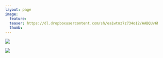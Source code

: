 ```yaml
---
layout: page
image:
  feature:
  teaser: https://dl.dropboxusercontent.com/sh/ea1wtnz7z734o12/AABQUv6NYBsP-OHeI2oY_LPoa/mikin-kuvat/3/DSC12613-245px.jpg
  thumb:
---
```


[![](https://dl.dropboxusercontent.com/sh/ea1wtnz7z734o12/AAAfaNbsOfPzmsfWZ72qttXia/mikin-kuvat/3/DSC12608-800px.jpg)](https://dl.dropboxusercontent.com/sh/ea1wtnz7z734o12/AAA3RLBO6pEh9m4LazZhybAha/mikin-kuvat/3/DSC12608.jpg)

[![](https://dl.dropboxusercontent.com/sh/ea1wtnz7z734o12/AABRGsBC4v1eAUN1F8njM4Lqa/mikin-kuvat/3/DSC12613-800px.jpg)](https://dl.dropboxusercontent.com/sh/ea1wtnz7z734o12/AAD81XJ4rWnfW-DnqbzBViQKa/mikin-kuvat/3/DSC12613.jpg)
